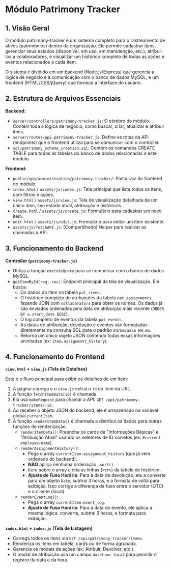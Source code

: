 # Módulo Patrimony Tracker

## 1. Visão Geral

O módulo patrimony-tracker é um sistema completo para o rastreamento de ativos (patrimônios) dentro da organização. Ele permite cadastrar itens, gerenciar seus estados (disponível, em uso, em manutenção, etc.), atribuí-los a colaboradores, e visualizar um histórico completo de todas as ações e eventos relacionados a cada item.

O sistema é dividido em um backend (Node.js/Express) que gerencia a lógica de negócio e a comunicação com o banco de dados MySQL, e um frontend (HTML/CSS/jQuery) que fornece a interface do usuário.

## 2. Estrutura de Arquivos Essenciais

**Backend:**

*   `server/controllers/patrimony-tracker.js`: O cérebro do módulo. Contém toda a lógica de negócio, como buscar, criar, atualizar e atribuir itens.
*   `server/routes/api-patrimony-tracker.js`: Define as rotas da API (endpoints) que o frontend utiliza para se comunicar com o controller.
*   `sql/patrimony_schema_creation.sql`: Contém os comandos CREATE TABLE para todas as tabelas do banco de dados relacionadas a este módulo.

**Frontend:**

*   `public/app/administration/patrimony-tracker/`: Pasta raiz do frontend do módulo.
*   `index.html` / `assets/js/index.js`: Tela principal que lista todos os itens, com filtros e ações.
*   `view.html` / `assets/js/view.js`: Tela de visualização detalhada de um único item, seu estado atual, atribuição e históricos.
*   `create.html` / `assets/js/create.js`: Formulário para cadastrar um novo item.
*   `edit.html` / `assets/js/edit.js`: Formulário para editar um item existente.
*   `assets/js/fetchAPI.js`: (Compartilhado) Helper para realizar as chamadas à API.

## 3. Funcionamento do Backend

**Controller (`patrimony-tracker.js`)**

*   Utiliza a função `executeQuery` para se comunicar com o banco de dados MySQL.
*   `getItemById(req, res)`: Endpoint principal da tela de visualização. Ele busca:
    *   Os dados do item na tabela `pat_items`.
    *   O histórico completo de atribuições da tabela `pat_assignments`, fazendo JOIN com `collaborators` para obter os nomes. Os dados já são enviados ordenados pela data de atribuição mais recente (`ORDER BY a.start_date DESC`).
    *   O log completo de eventos da tabela `pat_events`.
    *   As datas de atribuição, devolução e eventos são formatadas diretamente na consulta SQL para o padrão `dd/mm/aaaa HH:mm`.
    *   Retorna um único objeto JSON contendo todas essas informações aninhadas (ex: `item.assignment_history`).

## 4. Funcionamento do Frontend

**`view.html` + `view.js` (Tela de Detalhes)**

Este é o fluxo principal para exibir os detalhes de um item:

1.  A página carrega e o `view.js` extrai o `id` do item da URL.
2.  A função `fetchItemData(id)` é chamada.
3.  Ela usa `makeRequest` para chamar a API: `GET /api/patrimony-tracker/items/:id`.
4.  Ao receber o objeto JSON do backend, ele é armazenado na variável global `currentItem`.
5.  A função `renderItemData()` é chamada e distribui os dados para outras funções de renderização.
    *   `renderItemData()`: Preenche os cards de "Informações Básicas" e "Atribuição Atual" usando os seletores de ID corretos (ex: `#current-employee-name`).
    *   `renderAssignmentHistory()`:
        *   Pega o array `currentItem.assignment_history` (que já vem ordenado do backend).
        *   **NÃO** aplica nenhuma ordenação `.sort()`.
        *   Itera sobre o array e cria as linhas (`<tr>`) da tabela de histórico.
        *   **Ajuste de Fuso Horário**: Para a data de devolução, ele a converte para um objeto `Date`, subtrai 3 horas, e a formata de volta para exibição. Isso corrige a diferença de fuso entre o servidor (UTC) e o cliente (local).
    *   `renderEventLog()`:
        *   Pega o array `currentItem.event_log`.
        *   **Ajuste de Fuso Horário**: Para a data do evento, ele aplica a mesma lógica: converte, subtrai 3 horas, e formata para exibição.

**`index.html` + `index.js` (Tela de Listagem)**

*   Carrega todos os itens via `GET /api/patrimony-tracker/items`.
*   Renderiza os itens em tabela, cards ou de forma agrupada.
*   Gerencia os modais de ações (ex: Atribuir, Devolver, etc.).
*   O modal de atribuição usa um campo `datetime-local` para permitir o registro da data e da hora. 